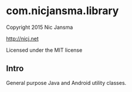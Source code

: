 # com.nicjansma.library

Copyright 2015 Nic Jansma

http://nicj.net

Licensed under the MIT license

## Intro

General purpose Java and Android utility classes.
